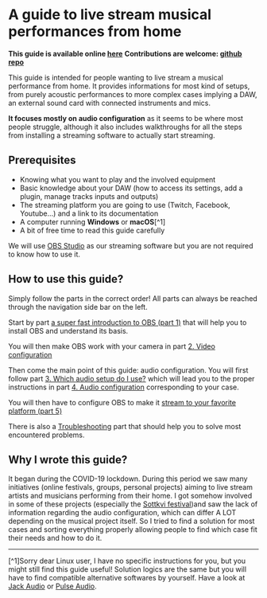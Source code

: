 # A guide to live stream musical performances from home

**This guide is available online [here](https://tflcl.xyz/MusicalPerformanceStreamingGuide/)**
**Contributions are welcome: [github repo](https://github.com/Teufeuleu/StreamingAudioPerformanceGuide)**

This guide is intended for people wanting to live stream a musical performance from home. It provides informations for most kind of setups, from purely acoustic performances to more complex cases implying a DAW, an external sound card with connected instruments and mics.

**It focuses mostly on audio configuration** as it seems to be where most people struggle, although it also includes walkthroughs for all the steps from installing a streaming software to actually start streaming.

## Prerequisites

- Knowing what you want to play and the involved equipment
- Basic knowledge about your DAW (how to access its settings, add a plugin, manage tracks inputs and outputs)
- The streaming platform you are going to use (Twitch, Facebook, Youtube...) and a link to its documentation
- A computer running **Windows** or **macOS**[^1]
- A bit of free time to read this guide carefully

We will use [OBS Studio](https://obsproject.com/) as our streaming software but you are not required to know how to use it.

## How to use this guide?
Simply follow the parts in the correct order! All parts can always be reached through the navigation side bar on the left.

Start by part [a super fast introduction to OBS (part 1)](obs.md) that will help you to install OBS and understand its basis.

You will then make OBS work with your camera in part [2. Video configuration](video.md)

Then come the main point of this guide: audio configuration. You will first follow part [3. Which audio setup do I use?](setup/README.md) which will lead you to the proper instructions in part [4. Audio configuration](audio/README.md) corresponding to your case.

You will then have to configure OBS to make it [stream to your favorite platform (part 5)](streaming.md)

There is also a [Troubleshooting](troubleshooting.md) part that should help you to solve most encountered problems.

## Why I wrote this guide?
It began during the COVID-19 lockdown. During this period we saw many initiatives (online festivals, groups, personal projects) aiming to live stream artists and musicians performing from their home.
I got somehow involved in some of these projects (especially the [Sottkvi festival](https://www.facebook.com/sottkvifestival/))and saw the lack of information regarding the audio configuration, which can differ A LOT depending on the musical project itself. So I tried to find a solution for most cases and sorting everything properly allowing people to find which case fit their needs and how to do it.

---

[^1]Sorry dear Linux user, I have no specific instructions for you, but you might still find this guide useful! Solution logics are the same but you will have to find compatible alternative softwares by yourself. Have a look at [Jack Audio](https://jackaudio.org/) or [Pulse Audio](https://www.freedesktop.org/wiki/Software/PulseAudio/).
